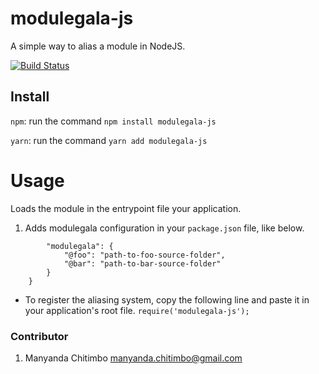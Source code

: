 # modulegala-js

A simple way to alias a module in NodeJS.

[![Build Status](https://travis-ci.com/machi1990/modulegala-js.svg?branch=master)](https://travis-ci.com/machi1990/modulegala-js)

## Install

`npm`: run the command `npm install modulegala-js`

`yarn`: run the command `yarn add modulegala-js`

# Usage

Loads the module in the entrypoint file your application.

1. Adds modulegala configuration in your `package.json` file, like below.

```{
        "modulegala": {
            "@foo": "path-to-foo-source-folder",
            "@bar": "path-to-bar-source-folder"
        }
    }
```

- To register the aliasing system, copy the following line and paste it in your application's root file.
  `require('modulegala-js');`

### Contributor

1. Manyanda Chitimbo <manyanda.chitimbo@gmail.com>
